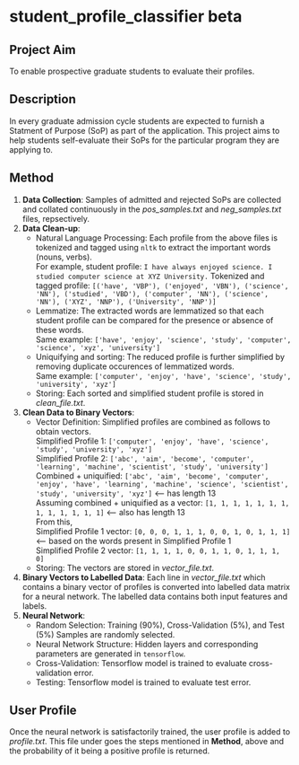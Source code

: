 # student_profile_classifier beta

## Project Aim  
To enable prospective graduate students to evaluate their profiles.

## Description  
In every graduate admission cycle students are expected to furnish a Statment of Purpose (SoP) as part of the application.
This project aims to help students self-evaluate their SoPs for the particular program they are applying to.

## Method
  1. __Data Collection__: Samples of admitted and rejected SoPs are collected and collated continuously in the _pos_samples.txt_ and _neg_samples.txt_ files, repsectively.
  2. __Data Clean-up__:
     - Natural Language Processing: Each profile from the above files is tokenized and tagged using `nltk` to extract the important words (nouns, verbs).  
       For example, student profile: `I have always enjoyed science. I studied computer science at XYZ University.`
       Tokenized and tagged profile: `[('have', 'VBP'), ('enjoyed', 'VBN'), ('science', 'NN'), ('studied', 'VBD'), ('computer', 'NN'), ('science', 'NN'), ('XYZ', 'NNP'), ('University', 'NNP')]`
     - Lemmatize: The extracted words are lemmatized so that each student profile can be compared for the presence or absence of these words.  
       Same example: `['have', 'enjoy', 'science', 'study', 'computer', 'science', 'xyz', 'university']`
     - Uniquifying and sorting: The reduced profile is further simplified by removing duplicate occurences of lemmatized words.  
       Same example: `['computer', 'enjoy', 'have', 'science', 'study', 'university', 'xyz']`
     - Storing: Each sorted and simplified student profile is stored in  _clean_file.txt_.
  3. __Clean Data to Binary Vectors__: 
     - Vector Definition: Simplified profiles are combined as follows to obtain vectors.  
       Simplified Profile 1: `['computer', 'enjoy', 'have', 'science', 'study', 'university', 'xyz']`  
       Simplified Profile 2: `['abc', 'aim', 'become', 'computer', 'learning', 'machine', 'scientist', 'study', 'university']`  
       Combined + uniquified: `['abc', 'aim', 'become', 'computer', 'enjoy', 'have', 'learning', 'machine', 'science', 'scientist', 'study', 'university', 'xyz']` <-- has length 13  
       Assuming combined + uniquified as a vector: `[1, 1, 1, 1, 1, 1, 1, 1, 1, 1, 1, 1, 1]` <-- also has length 13  
       From this,  
       Simplified Profile 1 vector: `[0, 0, 0, 1, 1, 1, 0, 0, 1, 0, 1, 1, 1]` <-- based on the words present in Simplified Profile 1  
       Simplified Profile 2 vector: `[1, 1, 1, 1, 0, 0, 1, 1, 0, 1, 1, 1, 0]`
     - Storing: The vectors are stored in _vector_file.txt_.
  4. __Binary Vectors to Labelled Data__: Each line in _vector_file.txt_ which contains a binary vector of profiles is converted into labelled data matrix for a neural network. The labelled data contains both input features and labels.
  5. __Neural Network__:
     - Random Selection: Training (90%), Cross-Validation (5%), and Test (5%) Samples are randomly selected.
     - Neural Network Structure: Hidden layers and corresponding parameters are generated in `tensorflow`.
     - Cross-Validation: Tensorflow model is trained to evaluate cross-validation error.
     - Testing: Tensorflow model is trained to evaluate test error.
## User Profile
Once the neural network is satisfactorily trained, the user profile is added to _profile.txt_. This file under goes the steps mentioned in __Method__, above and the probability of it being a positive profile is returned.
